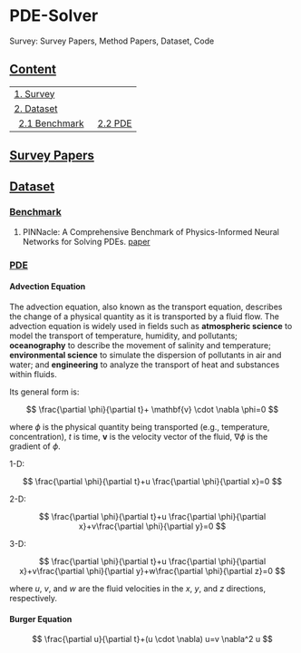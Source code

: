 # PDE-Solver
Survey: Survey Papers, Method Papers, Dataset, Code

## [Content](#content)
<table>
<tr><td colspan="2"><a href="#survey-papers">1. Survey</a></td></tr> 
<tr><td colspan="2"><a href="#dataset">2. Dataset</a></td></tr>
<tr>
    <td>&ensp;<a href="#benchmark">2.1 Benchmark</a></td>
    <td>&ensp;<a href="#pde">2.2 PDE</a></td>
</tr>
</table>

<a id="survey-papers"></a>
## [Survey Papers](#content)

<a id="dataset"></a>
## [Dataset](#content)

<a id="benchmark"></a>
### [Benchmark](#content)
1. PINNacle: A Comprehensive Benchmark of Physics-Informed Neural Networks for Solving PDEs. [paper](https://arxiv.org/abs/2306.08827)

<a id="pde"></a>
### [PDE](#content)

#### Advection Equation
The advection equation, also known as the transport equation, describes the change of a physical quantity as it is transported by a fluid flow. The advection equation is widely used in fields such as **atmospheric science** to model the transport of temperature, humidity, and pollutants; **oceanography** to describe the movement of salinity and temperature; **environmental science** to simulate the dispersion of pollutants in air and water; and **engineering** to analyze the transport of heat and substances within fluids.

Its general form is:

$$
\frac{\partial \phi}{\partial t}+ \mathbf{v} \cdot \nabla \phi=0
$$

where $\phi$ is the physical quantity being transported (e.g., temperature, concentration), $t$ is time, $\mathbf{v}$ is the velocity vector of the fluid, $\nabla \phi$ is the gradient of $\phi$.

1-D:

$$
\frac{\partial \phi}{\partial t}+u \frac{\partial \phi}{\partial x}=0
$$

2-D:

$$
\frac{\partial \phi}{\partial t}+u \frac{\partial \phi}{\partial x}+v\frac{\partial \phi}{\partial y}=0
$$

3-D:

$$
\frac{\partial \phi}{\partial t}+u \frac{\partial \phi}{\partial x}+v\frac{\partial \phi}{\partial y}+w\frac{\partial \phi}{\partial z}=0
$$

where $u$, $v$, and $w$ are the fluid velocities in the $x$, $y$, and $z$ directions, respectively.



#### Burger Equation

$$
\frac{\partial u}{\partial t}+(u \cdot \nabla) u=v \nabla^2 u
$$


